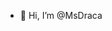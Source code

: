 - 👋 Hi, I’m @MsDraca


<!---
MsDraca/MsDraca is a ✨ special ✨ repository because its `README.md` (this file) appears on your GitHub profile.
You can click the Preview link to take a look at your changes.
--->
